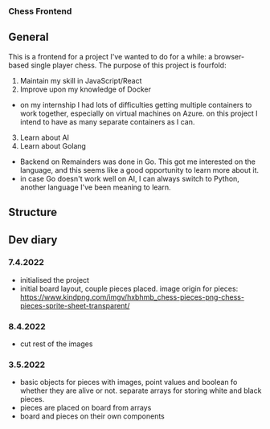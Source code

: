 ### Chess Frontend

## General

This is a frontend for a project I've wanted to do for a while: a browser-based single player chess. The purpose of this project is fourfold:

1. Maintain my skill in JavaScript/React
2. Improve upon my knowledge of Docker
 - on my internship I had lots of difficulties getting multiple containers to work together, especially on virtual machines on Azure. on this project I intend to have as many separate containers as I can.
3. Learn about AI
4. Learn about Golang
 - Backend on Remainders was done in Go. This got me interested on the language, and this seems like a good opportunity to learn more about it.
 - in case Go doesn't work well on AI, I can always switch to Python, another language I've been meaning to learn.

## Structure



## Dev diary

### 7.4.2022

- initialised the project
- initial board layout, couple pieces placed. image origin for pieces: https://www.kindpng.com/imgv/hxbhmb_chess-pieces-png-chess-pieces-sprite-sheet-transparent/

### 8.4.2022

- cut rest of the images

### 3.5.2022

- basic objects for pieces with images, point values and boolean fo whether they are alive or not. separate arrays for storing white and black pieces.
- pieces are placed on board from arrays
- board and pieces on their own components
